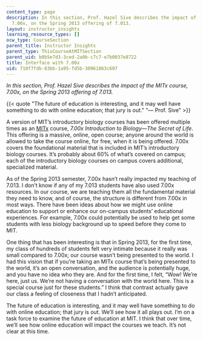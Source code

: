 ```yaml
---
content_type: page
description: In this section, Prof. Hazel Sive describes the impact of the MITx course,
  7.00x, on the Spring 2013 offering of 7.013.
layout: instructor_insights
learning_resource_types: []
ocw_type: CourseSection
parent_title: Instructor Insights
parent_type: ThisCourseAtMITSection
parent_uid: b0b5e7d3-3ced-2a0b-c7c7-e7b0037e8722
title: Interface with 7.00x
uid: 710f7fdb-83bb-1a95-fd5b-30961863c607
---
```


_In this section, Prof. Hazel Sive describes the impact of the MITx course, 7.00x, on the Spring 2013 offering of 7.013._

{{< quote "The future of education is interesting, and it may well have something to do with online education; that jury is out." "— Prof. Sive" >}}

A version of MIT’s introductory biology courses has been offered multiple times as an [MITx](https://www.edx.org/school/mitx/allcourses) course, _7.00x Introduction to Biology—The Secret of Life_. This offering is a massive, online, open course; anyone around the world is allowed to take the course online, for free, when it is being offered. 7.00x covers the foundational material that is included in MIT’s introductory biology courses. It’s probably about 60% of what’s covered on campus; each of the introductory biology courses on campus covers additional, specialized material.

As of the Spring 2013 semester, 7.00x hasn’t really impacted my teaching of 7.013. I don’t know if any of my 7.013 students have also used 7.00x resources. In our course, we are teaching them all the fundamental material they need to know, and of course, the structure is different from 7.00x in most ways. There have been ideas about how we might use online education to support or enhance our on-campus students’ educational experiences. For example, 7.00x could potentially be used to help get some students with less biology background up to speed before they come to MIT.

One thing that has been interesting is that in Spring 2013, for the first time, my class of hundreds of students felt very intimate because it really was small compared to 7.00x; our course wasn’t being presented to the world. I had this vision that if you’re taking an MITx course that’s being presented to the world, it’s an open conversation, and the audience is potentially huge, and you have no idea who they are. And for the first time, I felt, “Wow! We’re here, just us. We’re not having a conversation with the world here. This is a special course just for these students.” I think that contrast actually gave our class a feeling of closeness that I hadn’t anticipated.

The future of education is interesting, and it may well have something to do with online education; that jury is out. We’ll see how it all plays out. I’m on a task force to examine the future of education at MIT. I think that over time, we’ll see how online education will impact the courses we teach. It’s not clear at this time.